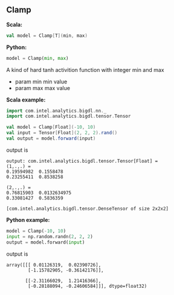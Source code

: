 ## Clamp ##

**Scala:**
```scala
val model = Clamp[T](min, max)
```
**Python:**
```python
model = Clamp(min, max)
```

A kind of hard tanh activition function with integer min and max
- param min min value
- param max max value

**Scala example:**
```scala
import com.intel.analytics.bigdl.nn._
import com.intel.analytics.bigdl.tensor.Tensor

val model = Clamp[Float](-10, 10)
val input = Tensor[Float](2, 2, 2).rand()
val output = model.forward(input)
```
output is
```
output: com.intel.analytics.bigdl.tensor.Tensor[Float] = 
(1,.,.) =
0.19594982	0.1558478	
0.23255411	0.8538258	

(2,.,.) =
0.76815903	0.0132634975	
0.33081427	0.5836359	

[com.intel.analytics.bigdl.tensor.DenseTensor of size 2x2x2]
```

**Python example:**
```python
model = Clamp(-10, 10)
input = np.random.randn(2, 2, 2)
output = model.forward(input)
```
output is
```
array([[[ 0.01126319,  0.02390726],
        [-1.15782905, -0.36142176]],

       [[-2.31166029,  1.21416366],
        [-0.28188094, -0.24606584]]], dtype=float32)
```

